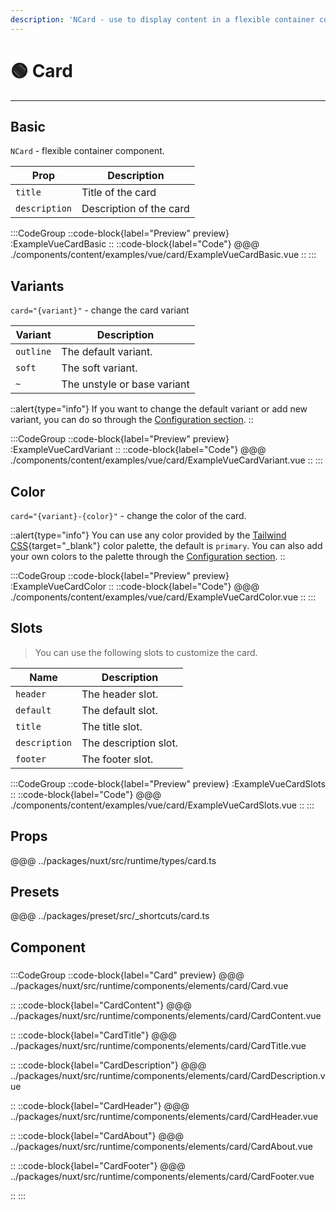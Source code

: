 ```yaml
---
description: 'NCard - use to display content in a flexible container component.'
---
```


# 🟢 Card

---

## Basic

<!-- needs to change the description ("flexible container component.") -->
`NCard` - flexible container component. 

| Prop          | Description              |
| ------------- | ------------------------ |
| `title`       | Title of the card       |
| `description` | Description of the card |

:::CodeGroup
::code-block{label="Preview" preview}
  :ExampleVueCardBasic
::
::code-block{label="Code"}
@@@ ./components/content/examples/vue/card/ExampleVueCardBasic.vue
::
:::

## Variants

`card="{variant}"` - change the card variant

| Variant   | Description                 |
| --------- | --------------------------- |
| `outline` | The default variant.        |
| `soft`    | The soft variant.           |
| `~`       | The unstyle or base variant |

::alert{type="info"}
  If you want to change the default variant or add new variant, you can do so through the [Configuration section](/getting-started/configuration).
::

:::CodeGroup
::code-block{label="Preview" preview}
  :ExampleVueCardVariant
::
::code-block{label="Code"}
@@@ ./components/content/examples/vue/card/ExampleVueCardVariant.vue
::
:::

## Color

`card="{variant}-{color}"` - change the color of the card.

::alert{type="info"}
You can use any color provided by the [Tailwind CSS](https://tailwindcss.com/docs/customizing-colors){target="_blank"} color palette, the default is `primary`. You can also add your own colors to the palette through the [Configuration section](/getting-started/configuration).
::

:::CodeGroup
::code-block{label="Preview" preview}
  :ExampleVueCardColor
::
::code-block{label="Code"}
@@@ ./components/content/examples/vue/card/ExampleVueCardColor.vue
::
:::

## Slots

> You can use the following slots to customize the card.

| Name          | Description           |
| ------------- | --------------------- | 
| `header`      | The header slot.      |
| `default`     | The default slot.     |
| `title`       | The title slot.       |
| `description` | The description slot. |
| `footer`      | The footer slot.      |

:::CodeGroup
::code-block{label="Preview" preview}
  :ExampleVueCardSlots
::
::code-block{label="Code"}
@@@ ./components/content/examples/vue/card/ExampleVueCardSlots.vue
::
:::


## Props
@@@ ../packages/nuxt/src/runtime/types/card.ts

## Presets
@@@ ../packages/preset/src/_shortcuts/card.ts

## Component

### 

:::CodeGroup
::code-block{label="Card" preview}
@@@ ../packages/nuxt/src/runtime/components/elements/card/Card.vue

::
::code-block{label="CardContent"}
@@@ ../packages/nuxt/src/runtime/components/elements/card/CardContent.vue

::
::code-block{label="CardTitle"}
@@@ ../packages/nuxt/src/runtime/components/elements/card/CardTitle.vue

::
::code-block{label="CardDescription"}
@@@ ../packages/nuxt/src/runtime/components/elements/card/CardDescription.vue

::
::code-block{label="CardHeader"}
@@@ ../packages/nuxt/src/runtime/components/elements/card/CardHeader.vue

::
::code-block{label="CardAbout"}
@@@ ../packages/nuxt/src/runtime/components/elements/card/CardAbout.vue

::
::code-block{label="CardFooter"}
@@@ ../packages/nuxt/src/runtime/components/elements/card/CardFooter.vue

::
:::
